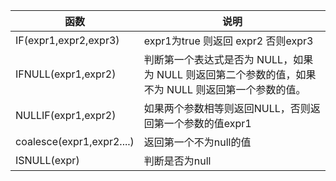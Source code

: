 | 函数                      | 说明                                                         |
| ------------------------- | ------------------------------------------------------------ |
| IF(expr1,expr2,expr3)     | expr1为true 则返回 expr2 否则expr3                           |
| IFNULL(expr1,expr2)       | 判断第一个表达式是否为 NULL，如果为 NULL 则返回第二个参数的值，如果不为 NULL 则返回第一个参数的值。 |
| NULLIF(expr1,expr2)       | 如果两个参数相等则返回NULL，否则返回第一个参数的值expr1      |
| coalesce(expr1,expr2....) | 返回第一个不为null的值                                       |
| ISNULL(expr)              | 判断是否为null                                               |

